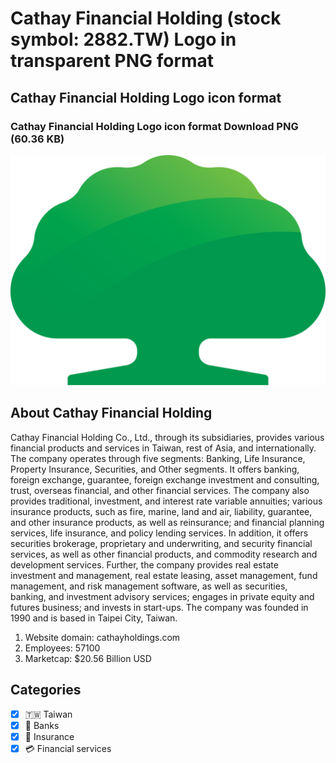 # Cathay Financial Holding (stock symbol: 2882.TW) Logo in transparent PNG format

## Cathay Financial Holding Logo icon format

### Cathay Financial Holding Logo icon format Download PNG (60.36 KB)

![Cathay Financial Holding Logo icon format Download PNG (60.36 KB)](/img/orig/2882.TW-53424f4b.png)

## About Cathay Financial Holding

Cathay Financial Holding Co., Ltd., through its subsidiaries, provides various financial products and services in Taiwan, rest of Asia, and internationally. The company operates through five segments: Banking, Life Insurance, Property Insurance, Securities, and Other segments. It offers banking, foreign exchange, guarantee, foreign exchange investment and consulting, trust, overseas financial, and other financial services. The company also provides traditional, investment, and interest rate variable annuities; various insurance products, such as fire, marine, land and air, liability, guarantee, and other insurance products, as well as reinsurance; and financial planning services, life insurance, and policy lending services. In addition, it offers securities brokerage, proprietary and underwriting, and security financial services, as well as other financial products, and commodity research and development services. Further, the company provides real estate investment and management, real estate leasing, asset management, fund management, and risk management software, as well as securities, banking, and investment advisory services; engages in private equity and futures business; and invests in start-ups. The company was founded in 1990 and is based in Taipei City, Taiwan.

1. Website domain: cathayholdings.com
2. Employees: 57100
3. Marketcap: $20.56 Billion USD


## Categories
- [x] 🇹🇼 Taiwan
- [x] 🏦 Banks
- [x] 🏦 Insurance
- [x] 💳 Financial services
